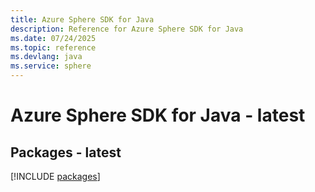 ```yaml
---
title: Azure Sphere SDK for Java
description: Reference for Azure Sphere SDK for Java
ms.date: 07/24/2025
ms.topic: reference
ms.devlang: java
ms.service: sphere
---
```

# Azure Sphere SDK for Java - latest
## Packages - latest
[!INCLUDE [packages](sphere-index.md)]